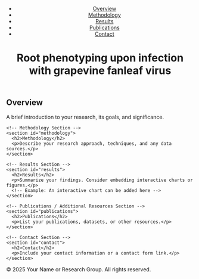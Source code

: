 <!DOCTYPE html>
<html lang="en">
<head>
  <meta charset="UTF-8">
  <meta name="viewport" content="width=device-width, initial-scale=1">
  <title>Your Research Title</title>
  <link rel="stylesheet" href="styles.css">
  <!-- Consider including a CSS reset or framework like Bootstrap for easier responsiveness -->
</head>
<body>
  <!-- Header Section -->
  <header>
    <nav>
      <ul>
        <li><a href="#overview">Overview</a></li>
        <li><a href="#methodology">Methodology</a></li>
        <li><a href="#results">Results</a></li>
        <li><a href="#publications">Publications</a></li>
        <li><a href="#contact">Contact</a></li>
      </ul>
    </nav>
    <h1>Root phenotyping upon infection with grapevine fanleaf virus</h1>
  </header>
  
  <!-- Main Content -->
  <main>
    <!-- Overview Section -->
    <section id="overview">
      <h2>Overview</h2>
      <p>A brief introduction to your research, its goals, and significance.</p>
    </section>
    
    <!-- Methodology Section -->
    <section id="methodology">
      <h2>Methodology</h2>
      <p>Describe your research approach, techniques, and any data sources.</p>
    </section>
    
    <!-- Results Section -->
    <section id="results">
      <h2>Results</h2>
      <p>Summarize your findings. Consider embedding interactive charts or figures.</p>
      <!-- Example: An interactive chart can be added here -->
    </section>
    
    <!-- Publications / Additional Resources Section -->
    <section id="publications">
      <h2>Publications</h2>
      <p>List your publications, datasets, or other resources.</p>
    </section>
    
    <!-- Contact Section -->
    <section id="contact">
      <h2>Contact</h2>
      <p>Include your contact information or a contact form link.</p>
    </section>
  </main>
  
  <!-- Footer -->
  <footer>
    <p>&copy; 2025 Your Name or Research Group. All rights reserved.</p>
  </footer>
  
  <!-- Optional: include your JavaScript files here -->
  <script src="scripts.js"></script>
</body>
</html>
